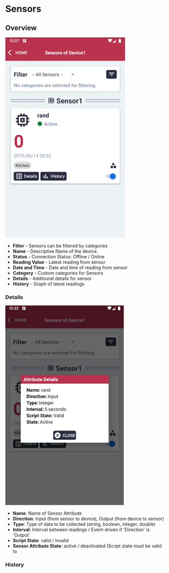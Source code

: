 # Sensors

## Overview
![Screenshot](images/sensors-1.png)

- **Filter** - Sensors can be filtered by categories
- **Name** - Descriptive Name of the device.
- **Status** - Connection Status: Offline / Online
- **Reading Value** - Latest reading from sensor
- **Date and Time** - Date and time of reading from sensor
- **Category** - Custom categories for Sensors
- **Details** - Additional details for sensor
- **History** - Graph of latest readings

### Details

![Screenshot](images/sensors-2.png)

- **Name**: Name of Sensor Attribute
- **Direction**: Input (from sensor to device), Output (from device to sensor)
- **Type**: Type of data to be collected (string, boolean, integer, double)
- **Interval**: Interval between readings / Event-driven if 'Direction' is 'Output'
- **Script State**: valid / invalid
- **Sensor Attribute State**: active / deactivated (Script state must be valid to

### History
